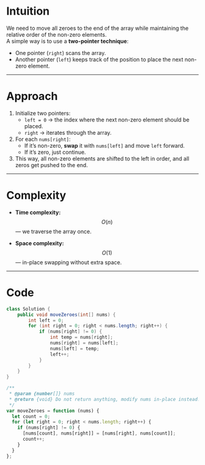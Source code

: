 # Intuition

We need to move all zeroes to the end of the array while maintaining the relative order of the non-zero elements.  
A simple way is to use a **two-pointer technique**:

- One pointer (`right`) scans the array.
- Another pointer (`left`) keeps track of the position to place the next non-zero element.

---

# Approach

1. Initialize two pointers:
   - `left = 0` → the index where the next non-zero element should be placed.
   - `right` → iterates through the array.
2. For each `nums[right]`:
   - If it’s non-zero, **swap** it with `nums[left]` and move `left` forward.
   - If it’s zero, just continue.
3. This way, all non-zero elements are shifted to the left in order, and all zeros get pushed to the end.

---

# Complexity

- **Time complexity:**  
  $$O(n)$$ — we traverse the array once.

- **Space complexity:**  
  $$O(1)$$ — in-place swapping without extra space.

---

# Code

```java []
class Solution {
    public void moveZeroes(int[] nums) {
        int left = 0;
        for (int right = 0; right < nums.length; right++) {
            if (nums[right] != 0) {
                int temp = nums[right];
                nums[right] = nums[left];
                nums[left] = temp;
                left++;
            }
        }
    }
}
```

```Javascript []
/**
 * @param {number[]} nums
 * @return {void} Do not return anything, modify nums in-place instead.
 */
var moveZeroes = function (nums) {
  let count = 0;
  for (let right = 0; right < nums.length; right++) {
    if (nums[right] != 0) {
      [nums[count], nums[right]] = [nums[right], nums[count]];
      count++;
    }
  }
};

```
